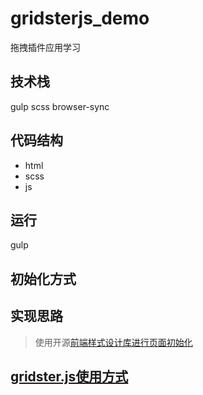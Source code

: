 # gridsterjs_demo
拖拽插件应用学习

## 技术栈  
gulp scss browser-sync

## 代码结构
- html
- scss
- js

## 运行
gulp

## 初始化方式


## 实现思路
> 使用开源[前端样式设计库进行页面初始化](https://freefrontend.com/css-card-layouts/)


## [gridster.js使用方式](./gridsterJS使用方式.md)



